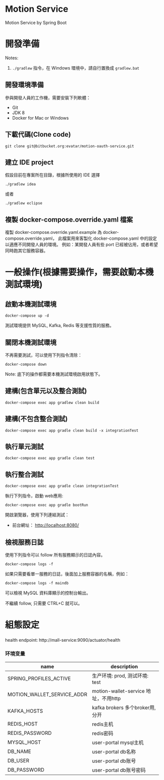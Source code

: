 # Motion Service


Motion Service by Spring Boot



# 開發準備

   Notes:
   1. `./gradlew` 指令，在 Windows 環境中，請自行置換成 `gradlew.bat`

## 開發環境準備
參與開發人員的工作機，需要安裝下列軟體：

  - Git
  - JDK 8
  - Docker for Mac or Windows
  
## 下載代碼(Clone code)
  
```
git clone git@bitbucket.org:evatar/motion-oauth-service.git 
```  

## 建立 IDE project

假設目前在專案所在目錄，根據所使用的 IDE 選擇


```
./gradlew idea
```

或者 
  
```
./gradlew eclipse
```

## 複製 docker-compose.override.yaml 檔案

複製 docker-compose.override.yaml.example 為 docker-compose.override.yaml，
此檔案用來客製化 docker-compose.yaml 中的設定以適應不同開發人員的環境。
例如：某開發人員有些 port 已經被佔用，或者希望同時跑其它服務容器。

  
# 一般操作(根據需要操作，需要啟動本機測試環境)

## 啟動本機測試環境
```
docker-compose up -d
```

測試環境提供 MySQL, Kafka, Redis 等支援性質的服務。

## 關閉本機測試環境
不再需要測試，可以使用下列指令清除：

```
docker-compose down
```

Note: 底下的操作都需要本機測試環境啟用狀態下。

## 建構(包含單元以及整合測試)

```
docker-compose exec app gradlew clean build
```

## 建構(不包含整合測試)

```
docker-compose exec app gradle clean build -x integrationTest
```

## 執行單元測試
```
docker-compose exec app gradle clean test
```

## 執行整合測試
```
docker-compose exec app gradle clean integrationTest
```

執行下列指令，啟動 web應用:
```
docker-compose exec app gradle bootRun
```

開啟瀏覽器，使用下列連結測試：

* 前台網址： [http://localhost:8080/](http://localhost:8080/)


## 檢視服務日誌

使用下列指令可以 follow 所有服務顯示的日誌內容。
```
docker-compose logs -f
```
如果只需要看單一服務的日誌，後面加上服務容器的名稱，例如：
```
docker-compose logs -f maindb
```
可以檢視 MySQL 資料庫顯示的控制台輸出。

不繼續 follow, 只需要 CTRL+C 就可以。


# 組態設定
###
health endpoint: http://mall-service:9090/actuator/health
### 环境变量
name           | description
---            | ---
SPRING_PROFILES_ACTIVE| 生产环境: prod, 测试环境: test
MOTION_WALLET_SERVICE_ADDR | motion-wallet-service 地址，不用http 
KAFKA_HOSTS | kafka brokers 多个broker用,分开
REDIS_HOST     | redis主机
REDIS_PASSWORD | redis密码
MYSQL_HOST     | user-portal mysql主机
DB_NAME        | user-portal db名称
DB_USER        | user-portal db账号
DB_PASSWORD    | user-portal db账号密码

